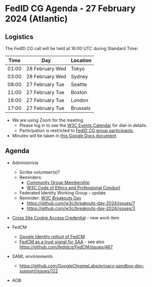 # FedID CG Agenda - 27 February 2024 (Atlantic)

## Logistics

The FedID CG call will be held at 16:00 UTC during Standard Time:

| Time         | Day    | Location      |
| ------------ | ------ | ------------- |
| 01:00 | 28 February Wed | Tokyo         |
| 03:00 | 28 February Wed | Sydney        |
| 08:00 | 27 February Tue | Seattle       |
| 11:00 | 27 February Tue | Boston        |
| 16:00 | 27 February Tue | London        |
| 17:00 | 27 February Tue | Brussels      |


* We are using Zoom for the meeting.
    * Please log in to see the [W3C Events Calendar](https://www.w3.org/events/meetings/20c345a0-f8cc-4d4e-9e9d-d24f04816a32/20240227T080000/) for dial-in details. 
    * Participation is restricted to [FedID CG group participants](https://www.w3.org/community/fed-id/participants).
* Minutes will be taken in [this Google Docs document](https://docs.google.com/document/d/1O7Rn8Aj4rsYWohdEP61lnGdgkai0xTZFQgm7XEA0RBM/edit).


## Agenda

* Administrivia
  * Scribe volunteer(s)?
  * Reminders: 
     * [Community Group Membership](https://www.w3.org/community/fed-id/)
     * [W3C Code of Ethics and Professional Conduct](https://www.w3.org/Consortium/cepc/)
  * Federated Identity Working Group - update
  * Reminder: [W3C Breakouts Day](https://github.com/w3c/breakouts-day-2024)
     * <https://github.com/w3c/breakouts-day-2024/issues/7>
     * <https://github.com/w3c/breakouts-day-2024/issues/3>

     
* [Cross Site Cookie Access Credential](https://github.com/fedidcg/CrossSiteCookieAccessCredential) - new work item

* FedCM
   * [Google Identity rollout of FedCM](https://developers.googleblog.com/2024/02/federated-credential-management-migration-for-google-identity-services.html)
   * [FedCM as a trust signal for SAA](https://github.com/explainers-by-googlers/storage-access-for-fedcm) - see also <https://github.com/fedidcg/FedCM/issues/467>


* SAML environments
   * <https://github.com/GoogleChromeLabs/privacy-sandbox-dev-support/issues/122>


* AOB
 
